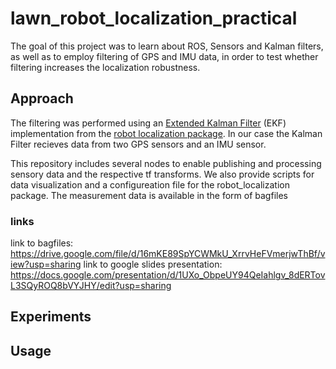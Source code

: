 # lawn_robot_localization_practical
The goal of this project was to learn about ROS, Sensors and Kalman filters, as well as to employ filtering of GPS and IMU data, in order to test whether filtering increases the localization robustness.

## Approach
The filtering was performed using an [Extended Kalman Filter](https://www.spiedigitallibrary.org/conference-proceedings-of-spie/3068/1/New-extension-of-the-Kalman-filter-to-nonlinear-systems/10.1117/12.280797.short?SSO=1) (EKF) implementation from the [robot localization package](http://docs.ros.org/en/noetic/api/robot_localization/html/index.html). In our case the Kalman Filter recieves data from two GPS sensors and an IMU sensor.

This repository includes several nodes to enable publishing and processing sensory data and the respective tf transforms. We also provide scripts for data visualization and a configureation file for the robot_localization package.
The measurement data is available in the form of bagfiles


### links
link to bagfiles: https://drive.google.com/file/d/16mKE89SpYCWMkU_XrrvHeFVmerjwThBf/view?usp=sharing
link to google slides presentation: https://docs.google.com/presentation/d/1UXo_ObpeUY94QeIahlgv_8dERTovL3SQyROQ8bVYJHY/edit?usp=sharing

## Experiments

## Usage

